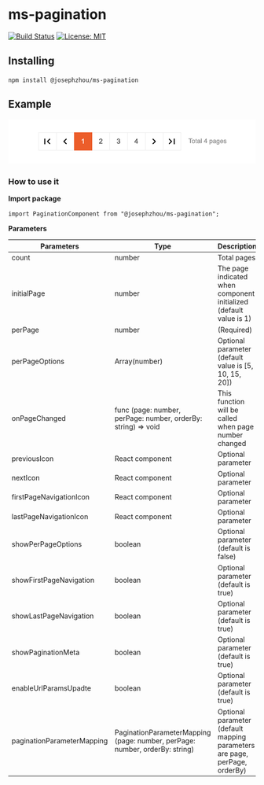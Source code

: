 # ms-pagination

[![Build Status](https://travis-ci.org/ZYMoridae/ms-pagination.svg?branch=master)](https://travis-ci.org/ZYMoridae/ms-pagination)
[![License: MIT](https://img.shields.io/badge/License-MIT-yellow.svg)](https://opensource.org/licenses/MIT)

## Installing

```
npm install @josephzhou/ms-pagination
```

## Example

![example](https://github.com/ZYMoridae/ms-pagination/blob/master/example.png?raw=true)                                                                            

### How to use it

**Import package**

```
import PaginationComponent from "@josephzhou/ms-pagination";
```

**Parameters**

| Parameters                 | Type                                                                        | Description                                                                |
| -------------------------- | --------------------------------------------------------------------------- | -------------------------------------------------------------------------- |
| count                      | number                                                                      | Total pages                                                                |
| initialPage                | number                                                                      | The page indicated when component initialized (default value is 1)         |
| perPage                    | number                                                                      | (Required)                                                                 |
| perPageOptions             | Array(number)                                                               | Optional parameter (default value is [5, 10, 15, 20])                      |
| onPageChanged              | func (page: number, perPage: number, orderBy: string) => void               | This function will be called when page number changed                      |
| previousIcon               | React component                                                             | Optional parameter                                                         |
| nextIcon                   | React component                                                             | Optional parameter                                                         |
| firstPageNavigationIcon    | React component                                                             | Optional parameter                                                         |
| lastPageNavigationIcon     | React component                                                             | Optional parameter                                                         |
| showPerPageOptions         | boolean                                                                     | Optional parameter (default is false)                                      |
| showFirstPageNavigation    | boolean                                                                     | Optional parameter (default is true)                                       |
| showLastPageNavigation     | boolean                                                                     | Optional parameter (default is true)                                       |
| showPaginationMeta         | boolean                                                                     | Optional parameter (default is true)                                       |
| enableUrlParamsUpadte      | boolean                                                                     | Optional parameter (default is true)                                       |
| paginationParameterMapping | PaginationParameterMapping (page: number, perPage: number, orderBy: string) | Optional parameter (default mapping parameters are page, perPage, orderBy) |
